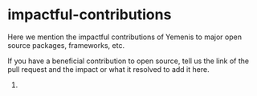 # impactful-contributions
Here we mention the impactful contributions of Yemenis to major open source packages, frameworks, etc.

If you have a beneficial contribution to open source, tell us the link of the pull request and the impact or what it resolved to add it here.


1. 

